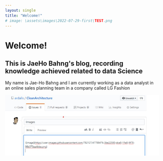 ```yaml
---
layout: single
title: "Welcome!"
# image: \assets\images\2022-07-29-first\TEST.png
---
```


# Welcome!
## This is JaeHo Bahng's blog, recording knowledge achieved related to data Science

My name is Jae-Ho Bahng and I am currently working as a data analyst in an online sales planning team
in a company called LG Fashion


<!-- ![]({{ page.image }}) -->


<!-- ![My Image]( -->

<img src="\assets\images\2022-07-29-first\TEST.png" alt="Alt text">




